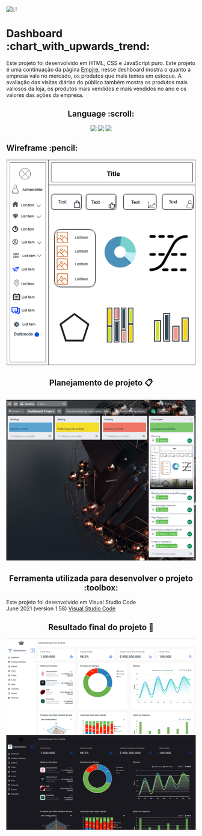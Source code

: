 ![L!](https://img.shields.io/badge/License-MIT-green) 

<h1>Dashboard  	:chart_with_upwards_trend:</h1>

Este projeto foi desenvolvido em HTML, CSS e JavaScript puro. Este projeto é uma continuação da página <a href="https://lucasgaldinno.github.io/empire-website/home.html">Empire</a>, nesse deshboard mostra o quanto a empresa vale no mercado, os produtos que mais temos em estoque. A avaliação das visitas diárias do público também mostra os produtos mais valiosos da loja, os produtos mais vendidos e mais vendidos no ano e os valores das ações da empresa.

<h2 align="center">
 Language :scroll:
</h2>
<p align="center">
<img src="https://camo.githubusercontent.com/d63d473e728e20a286d22bb2226a7bf45a2b9ac6c72c59c0e61e9730bfe4168c/68747470733a2f2f696d672e736869656c64732e696f2f62616467652f48544d4c352d4533344632363f7374796c653d666f722d7468652d6261646765266c6f676f3d68746d6c35266c6f676f436f6c6f723d7768697465">
<img src="https://camo.githubusercontent.com/3a0f693cfa032ea4404e8e02d485599bd0d192282b921026e89d271aaa3d7565/68747470733a2f2f696d672e736869656c64732e696f2f62616467652f435353332d3135373242363f7374796c653d666f722d7468652d6261646765266c6f676f3d63737333266c6f676f436f6c6f723d7768697465">
<img src="https://camo.githubusercontent.com/9d07c04bdd98c662d5df9d4e1cc1de8446ffeaebca330feb161f1fb8e1188204/68747470733a2f2f696d672e736869656c64732e696f2f62616467652f4a6176615363726970742d4637444631453f7374796c653d666f722d7468652d6261646765266c6f676f3d6a617661736372697074266c6f676f436f6c6f723d626c61636b">
<p>

<h2>Wireframe :pencil:</h2>

<img src ="./Screenshots/Wireframe-Dashboard.png" alt="Wireframe">
 
<h2 align="center">
Planejamento de projeto 📋<br><br>
<img src ="./Screenshots/Trello-Planning.png?token=AREOZJYTKC77MROJXNP24YTBABDEU" alt="Planning-Trello">
</h2>
 
<h2 align="center">
Ferramenta utilizada para desenvolver o projeto :toolbox:
</h2>
Este projeto foi desenvolvido em Visual Studio Code<br>
June 2021 (version 1.58) <a href="https://code.visualstudio.com/">Visual Studio Code</a>
 
<h2 align="center">
Resultado final do projeto 🎯
</h2>
  
<img src ="./Screenshots/dashboard.png" alt="Dashboard">
 
<img src ="./Screenshots/dark-mode.png" alt="Dashboard-Darkmode">

